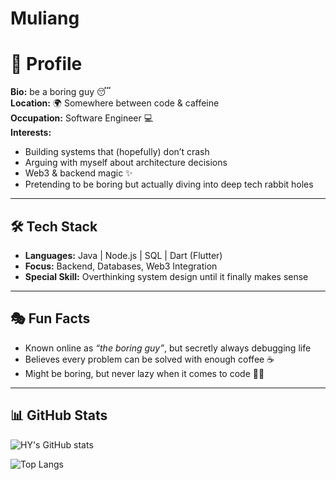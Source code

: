 # Muliang

# 🌌 Profile

**Bio:** be a boring guy 😴  
**Location:** 🌍 Somewhere between code & caffeine  
**Occupation:** Software Engineer 💻  
**Interests:**  
- Building systems that (hopefully) don’t crash  
- Arguing with myself about architecture decisions  
- Web3 & backend magic ✨  
- Pretending to be boring but actually diving into deep tech rabbit holes  

---

## 🛠️ Tech Stack
- **Languages:** Java | Node.js | SQL | Dart (Flutter)  
- **Focus:** Backend, Databases, Web3 Integration  
- **Special Skill:** Overthinking system design until it finally makes sense  

---

## 🎭 Fun Facts
- Known online as *“the boring guy”*, but secretly always debugging life  
- Believes every problem can be solved with enough coffee ☕  
- Might be boring, but never lazy when it comes to code 🧑‍💻  

---

## 📊 GitHub Stats
![HY's GitHub stats](https://github-readme-stats.vercel.app/api?username=muliang0711&show_icons=true&theme=tokyonight)

![Top Langs](https://github-readme-stats.vercel.app/api/top-langs/?username=muliang0711&layout=compact&theme=tokyonight)

